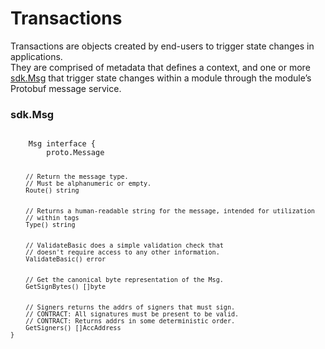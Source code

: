 # Transactions
Transactions are objects created by end-users to trigger state changes in applications.<br/>
 They are comprised of metadata that defines a context, and one or more [sdk.Msg](#sdk.Msg)  that trigger state changes within a module through the module’s Protobuf message service.

 ### sdk.Msg

 <code>
 	Msg interface {
		proto.Message


		// Return the message type.
		// Must be alphanumeric or empty.
		Route() string


		// Returns a human-readable string for the message, intended for utilization
		// within tags
		Type() string


		// ValidateBasic does a simple validation check that
		// doesn't require access to any other information.
		ValidateBasic() error


		// Get the canonical byte representation of the Msg.
		GetSignBytes() []byte


		// Signers returns the addrs of signers that must sign.
		// CONTRACT: All signatures must be present to be valid.
		// CONTRACT: Returns addrs in some deterministic order.
		GetSigners() []AccAddress
	}
</code>